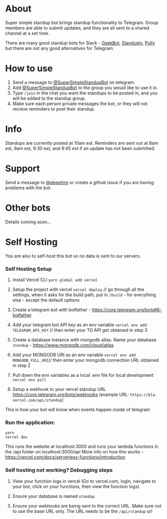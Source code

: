 # About 
Super simple standup bot brings standup functionality to Telegram. Group members are able to submit updates, and they are all sent to a shared channel at a set time. 

There are many good standup bots for Slack - [GeekBot](https://geekbot.com/), [Standuply](https://standuply.com/), [Polly](https://www.polly.ai/template/daily-standup) but there are not any good alternatives for Telegram. 



# How to use 
1. Send a message to [@SuperSimpleStandupBot](https://t.me/supersimplestandupbot) on telegram.
2. Add [@SuperSimpleStandupBot](https://t.me/supersimplestandupbot) to the group you would like to use it in.
3. Type `/join` in the chat you want the standups to be posted in, and you will be added to the standup group.
4. Make sure each person private messages the bot, or they will not recieve reminders to post their standup.

# Info
Standups are currently posted at 10am est.
Reminders are sent out at 8am est, 9am est, 9:30 est, and 9:45 est if an update has not been submitted. 

# Support
Send a message to [@deephire](https://t.me/deephire) or create a github issue if you are having problems with the bot. 

# Other bots
Details coming soon...


# Self Hosting 
You are also to self-host this bot so no data is sent to our servers. 


### Self Hosting Setup

1. Install Vercel CLI
```yarn global add vercel```

2. Setup the project with vercel
`vercel deploy` // go through all the settings, when it asks for the build path, put in ```/build``` - for everything else - except the default options

3. Create a telegram bot with botfather - https://core.telegram.org/bots#6-botfather

4. Add your telegram bot API key as an env variable 
`vercel env add TELEGRAM_API_KEY` // then enter your TG API get obtained in step 3

5. Create a database instance with mongodb atlas. Name your database `standup` - https://www.mongodb.com/cloud/atlas

6. Add your MONGODB URI as an env variable
`vercel env add MONGODB_FULL_URI`// then enter your mongodb connection URL obtained in step 2

7. Pull down the env variables as a local .env file for local development
`vercel env pull`

8. Setup a webhook to your vercel standup URL https://core.telegram.org/bots/webhooks (example URL: `https://bla-vercel.com/api/standup`)

This is how your bot will know when events happen inside of telegram


### Run the application:
```
yarn
vercel dev 
```

This runs the website at localhost:3000 and runs your lambda functions in the /api folder on localhost:3000/api 
More info on how this works - https://vercel.com/docs/serverless-functions/introduction


### Self hosting not working? Debugging steps
1. View your function logs in vercel
(Go to vercel.com, login, navigate to your bot, click on your functions, then view the function logs) 

2. Ensure your database is named `standup`

3. Ensure your webhooks are being sent to the correct URL. Make sure not to use the base URL only. The URL needs to be the `/api/standup` url

